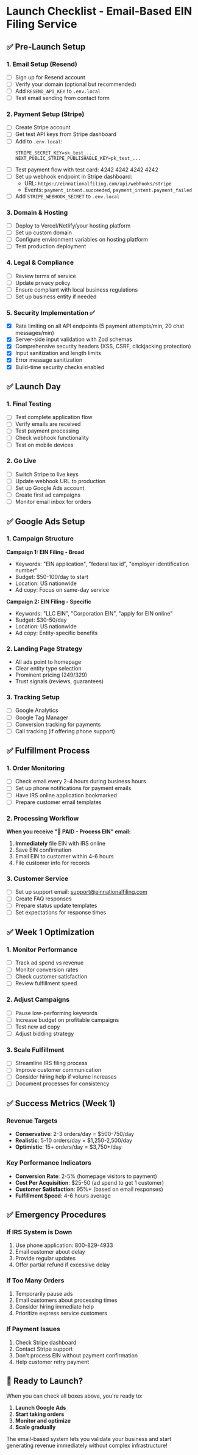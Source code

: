 # Launch Checklist - Email-Based EIN Filing Service

## ✅ Pre-Launch Setup

### 1. Email Setup (Resend)
- [ ] Sign up for Resend account
- [ ] Verify your domain (optional but recommended)
- [ ] Add `RESEND_API_KEY` to `.env.local`
- [ ] Test email sending from contact form

### 2. Payment Setup (Stripe)
- [ ] Create Stripe account
- [ ] Get test API keys from Stripe dashboard
- [ ] Add to `.env.local`:
  ```
  STRIPE_SECRET_KEY=sk_test_...
  NEXT_PUBLIC_STRIPE_PUBLISHABLE_KEY=pk_test_...
  ```
- [ ] Test payment flow with test card: 4242 4242 4242 4242
- [ ] Set up webhook endpoint in Stripe dashboard:
  - URL: `https://einnationalfiling.com/api/webhooks/stripe`
  - Events: `payment_intent.succeeded`, `payment_intent.payment_failed`
- [ ] Add `STRIPE_WEBHOOK_SECRET` to `.env.local`

### 3. Domain & Hosting
- [ ] Deploy to Vercel/Netlify/your hosting platform
- [ ] Set up custom domain
- [ ] Configure environment variables on hosting platform
- [ ] Test production deployment

### 4. Legal & Compliance
- [ ] Review terms of service
- [ ] Update privacy policy
- [ ] Ensure compliant with local business regulations
- [ ] Set up business entity if needed

### 5. Security Implementation ✅
- [x] Rate limiting on all API endpoints (5 payment attempts/min, 20 chat messages/min)
- [x] Server-side input validation with Zod schemas
- [x] Comprehensive security headers (XSS, CSRF, clickjacking protection)
- [x] Input sanitization and length limits
- [x] Error message sanitization
- [x] Build-time security checks enabled

## ✅ Launch Day

### 1. Final Testing
- [ ] Test complete application flow
- [ ] Verify emails are received
- [ ] Test payment processing
- [ ] Check webhook functionality
- [ ] Test on mobile devices

### 2. Go Live
- [ ] Switch Stripe to live keys
- [ ] Update webhook URL to production
- [ ] Set up Google Ads account
- [ ] Create first ad campaigns
- [ ] Monitor email inbox for orders

## ✅ Google Ads Setup

### 1. Campaign Structure
**Campaign 1: EIN Filing - Broad**
- Keywords: "EIN application", "federal tax id", "employer identification number"
- Budget: $50-100/day to start
- Location: US nationwide
- Ad copy: Focus on same-day service

**Campaign 2: EIN Filing - Specific**
- Keywords: "LLC EIN", "Corporation EIN", "apply for EIN online"
- Budget: $30-50/day
- Location: US nationwide
- Ad copy: Entity-specific benefits

### 2. Landing Page Strategy
- All ads point to homepage
- Clear entity type selection
- Prominent pricing ($249/$329)
- Trust signals (reviews, guarantees)

### 3. Tracking Setup
- [ ] Google Analytics
- [ ] Google Tag Manager
- [ ] Conversion tracking for payments
- [ ] Call tracking (if offering phone support)

## ✅ Fulfillment Process

### 1. Order Monitoring
- [ ] Check email every 2-4 hours during business hours
- [ ] Set up phone notifications for payment emails
- [ ] Have IRS online application bookmarked
- [ ] Prepare customer email templates

### 2. Processing Workflow
**When you receive "🚨 PAID - Process EIN" email:**
1. **Immediately** file EIN with IRS online
2. Save EIN confirmation
3. Email EIN to customer within 4-6 hours
4. File customer info for records

### 3. Customer Service
- [ ] Set up support email: support@einnationalfiling.com
- [ ] Create FAQ responses
- [ ] Prepare status update templates
- [ ] Set expectations for response times

## ✅ Week 1 Optimization

### 1. Monitor Performance
- [ ] Track ad spend vs revenue
- [ ] Monitor conversion rates
- [ ] Check customer satisfaction
- [ ] Review fulfillment speed

### 2. Adjust Campaigns
- [ ] Pause low-performing keywords
- [ ] Increase budget on profitable campaigns
- [ ] Test new ad copy
- [ ] Adjust bidding strategy

### 3. Scale Fulfillment
- [ ] Streamline IRS filing process
- [ ] Improve customer communication
- [ ] Consider hiring help if volume increases
- [ ] Document processes for consistency

## ✅ Success Metrics (Week 1)

### Revenue Targets
- **Conservative**: 2-3 orders/day = $500-750/day
- **Realistic**: 5-10 orders/day = $1,250-2,500/day
- **Optimistic**: 15+ orders/day = $3,750+/day

### Key Performance Indicators
- **Conversion Rate**: 2-5% (homepage visitors to payment)
- **Cost Per Acquisition**: $25-50 (ad spend to get 1 customer)
- **Customer Satisfaction**: 95%+ (based on email responses)
- **Fulfillment Speed**: 4-6 hours average

## ✅ Emergency Procedures

### If IRS System is Down
1. Use phone application: 800-829-4933
2. Email customer about delay
3. Provide regular updates
4. Offer partial refund if excessive delay

### If Too Many Orders
1. Temporarily pause ads
2. Email customers about processing times
3. Consider hiring immediate help
4. Prioritize express service customers

### If Payment Issues
1. Check Stripe dashboard
2. Contact Stripe support
3. Don't process EIN without payment confirmation
4. Help customer retry payment

## 🎯 Ready to Launch?

When you can check all boxes above, you're ready to:
1. **Launch Google Ads**
2. **Start taking orders**
3. **Monitor and optimize**
4. **Scale gradually**

The email-based system lets you validate your business and start generating revenue immediately without complex infrastructure! 
